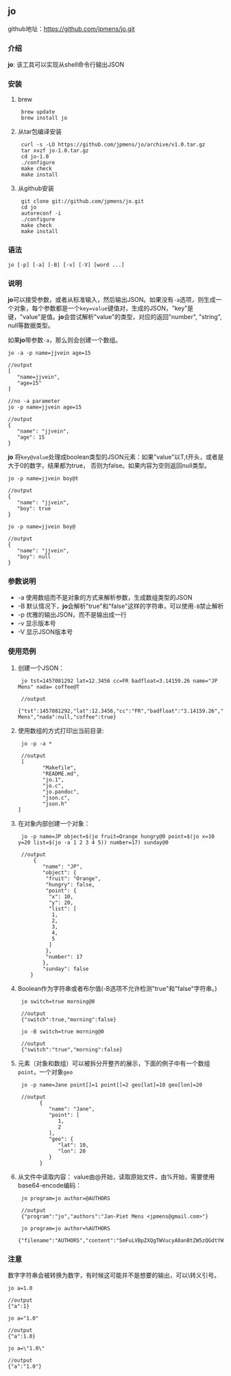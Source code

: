 ## jo
github地址：https://github.com/jpmens/jo.git

### 介绍

**jo**: 该工具可以实现从shell命令行输出JSON



### 安装

1. brew

		brew update
		brew install jo
		
		
2. 从tar包编译安装

		curl -s -LO https://github.com/jpmens/jo/archive/v1.0.tar.gz
		tar xvzf jo-1.0.tar.gz
		cd jo-1.0
		./configure
		make check
		make install

3. 从github安装
		
		git clone git://github.com/jpmens/jo.git
		cd jo
		autoreconf -i
		./configure
		make check
		make install

### 语法

```
jo [-p] [-a] [-B] [-v] [-V] [word ...]
```

### 说明

**jo**可以接受参数，或者从标准输入，然后输出JSON。如果没有`-a`选项，则生成一个对象，每个参数都是一个`key=value`键值对，生成的JSON，"key"是键，"value"是值。**jo**会尝试解析"value"的类型，对应的返回"number", "string", null等数据类型。


如果**jo**带参数`-a`，那么则会创建一个数组。

```
jo -a -p name=jjvein age=15

//output
[
   "name=jjvein",
   "age=15"
]

//no -a parameter
jo -p name=jjvein age=15

//output
{
   "name": "jjvein",
   "age": 15
}
```

**jo** 将`key@value`处理成boolean类型的JSON元素：如果"value"以T,t开头，或者是大于0的数字，结果都为true， 否则为false。如果内容为空则返回null类型。

```
jo -p name=jjvein boy@t

//output
{
   "name": "jjvein",
   "boy": true
}

jo -p name=jjvein boy@

//output
{
   "name": "jjvein",
   "boy": null
}
```


### 参数说明

- -a 使用数组而不是对象的方式来解析参数，生成数组类型的JSON
- -B 默认情况下，**jo**会解析"true"和"false"这样的字符串，可以使用`-B`禁止解析
- -p 优雅的输出JSON，而不是输出成一行
- -v 显示版本号
- -V 显示JSON版本号

### 使用范例

1. 创建一个JSON：
		
		jo tst=1457081292 lat=12.3456 cc=FR badfloat=3.14159.26 name="JP Mens" nada= coffee@T
		
		//output
		{"tst":1457081292,"lat":12.3456,"cc":"FR","badfloat":"3.14159.26","name":"JP Mens","nada":null,"coffee":true}


2. 使用数组的方式打印出当前目录:

		jo -p -a *
		
		//output
		[
               "Makefile",
               "README.md",
               "jo.1",
               "jo.c",
               "jo.pandoc",
               "json.c",
               "json.h"
       ]
	
	
3. 在对象内部创建一个对象：

		jo -p name=JP object=$(jo fruit=Orange hungry@0 point=$(jo x=10 y=20 list=$(jo -a 1 2 3 4 5)) number=17) sunday@0
		
		//output
		    {
               "name": "JP",
               "object": {
                "fruit": "Orange",
                "hungry": false,
                "point": {
                 "x": 10,
                 "y": 20,
                 "list": [
                  1,
                  2,
                  3,
                  4,
                  5
                 ]
                },
                "number": 17
               },
               "sunday": false
           }
	

4. Boolean作为字符串或者布尔值(-B选项不允许检测"true"和"false"字符串。)

		jo switch=true morning@0
		
		//output
		{"switch":true,"morning":false}
		
		jo -B switch=true morning@0
		
		//output
		{"switch":"true","morning":false}
		
5. 元素（对象和数组）可以被拆分开整齐的展示，下面的例子中有一个数组`point`，一个对象`geo`

		jo -p name=Jane point[]=1 point[]=2 geo[lat]=10 geo[lon]=20
		
		//output
              {
                 "name": "Jane",
                 "point": [
                    1,
                    2
                 ],
                 "geo": {
                    "lat": 10,
                    "lon": 20
                 }
              }

6. 从文件中读取内容： value由@开始，读取原始文件，由%开始，需要使用base64-encode编码：

		jo program=jo author=@AUTHORS
		
		//output 
		{"program":"jo","authors":"Jan-Piet Mens <jpmens@gmail.com>"}
		
		jo program=jo author=%AUTHORS
		{"filename":"AUTHORS","content":"SmFuLVBpZXQgTWVucyA8anBtZW5zQGdtYWlsLmNvbT4K"}
		

### 注意

数字字符串会被转换为数字，有时候这可能并不是想要的输出，可以\转义引号。

```
jo a=1.0

//output 
{"a":1}

jo a="1.0"

//output
{"a":1.0}

jo a=\"1.0\"

//output
{"a":"1.0"}
```
